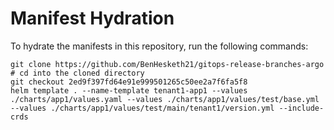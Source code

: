 # Manifest Hydration

To hydrate the manifests in this repository, run the following commands:

```shell
git clone https://github.com/BenHesketh21/gitops-release-branches-argo
# cd into the cloned directory
git checkout 2ed9f397fd64e91e999501265c50ee2a7f6fa5f8
helm template . --name-template tenant1-app1 --values ./charts/app1/values.yaml --values ./charts/app1/values/test/base.yml --values ./charts/app1/values/test/main/tenant1/version.yml --include-crds
```
